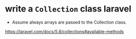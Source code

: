 # write a `Collection` class laravel
- Assume always arrays are passed to the Collection class.

https://laravel.com/docs/5.8/collections#available-methods